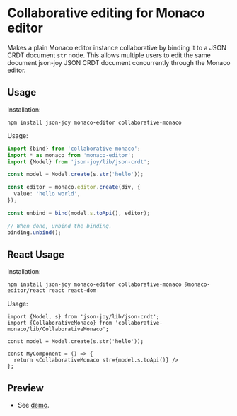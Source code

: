 # Collaborative editing for Monaco editor

Makes a plain Monaco editor instance collaborative by binding it to a JSON CRDT
document `str` node. This allows multiple users to edit the same document
json-joy JSON CRDT document concurrently through the Monaco editor.


## Usage

Installation:

```
npm install json-joy monaco-editor collaborative-monaco
```

Usage:

```ts
import {bind} from 'collaborative-monaco';
import * as monaco from 'monaco-editor';
import {Model} from 'json-joy/lib/json-crdt';

const model = Model.create(s.str('hello'));

const editor = monaco.editor.create(div, {
  value: 'hello world',
});

const unbind = bind(model.s.toApi(), editor);

// When done, unbind the binding.
binding.unbind();
```


## React Usage

Installation:

```
npm install json-joy monaco-editor collaborative-monaco @monaco-editor/react react react-dom
```

Usage:

```tsx
import {Model, s} from 'json-joy/lib/json-crdt';
import {CollaborativeMonaco} from 'collaborative-monaco/lib/CollaborativeMonaco';

const model = Model.create(s.str('hello'));

const MyComponent = () => {
  return <CollaborativeMonaco str={model.s.toApi()} />
};
```



## Preview

- See [demo](https://streamich.github.io/collaborative-monaco).
